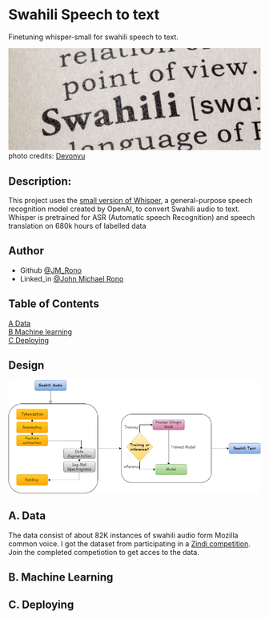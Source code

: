# Swahili Speech to text

Finetuning whisper-small for swahili speech to text.

![car](https://github.com/Jayem-11/Swahili_speech_to_text/blob/main/sw.jpg)
photo credits: [Devonyu](https://www.istockphoto.com/portfolio/Devonyu?mediatype=photography)  

## Description: 
This project uses the [small version of Whisper](https://huggingface.co/openai/whisper-small), a general-purpose speech recognition model created by OpenAI, to convert Swahili audio to text. Whisper is pretrained for ASR (Automatic speech Recognition) and speech translation on 680k hours of labelled data

## Author
- Github [@JM_Rono](https://github.com/Jayem-11)
- Linked_in [@John Michael Rono](https://www.linkedin.com/in/john-michael-rono-26a2b6183/?lipi=urn%3Ali%3Apage%3Ad_flagship3_feed%3BGItpY4FbT0mUzd4XQz%2FwxQ%3D%3D)

## Table of Contents
[A Data](#dt) <br>
[B Machine learning](#ml) <br>
[C Deploying](#dp) <br>

## Design

![Design](https://github.com/Jayem-11/Swahili_speech_to_text/blob/main/workflow.png)


## <span id="dt">A. Data </span>
The data consist of about 82K instances of swahili audio form Mozilla common voice. I got the dataset from participating in a [Zindi competition](https://zindi.africa/competitions/mozilla-foundation-mozilla-common-voice-hackathon-i-nairobi/data). Join the completed competiotion to get acces to the data. 

## <span id="ml">B. Machine Learning </span>

## <span id="dp">C. Deploying </span>


